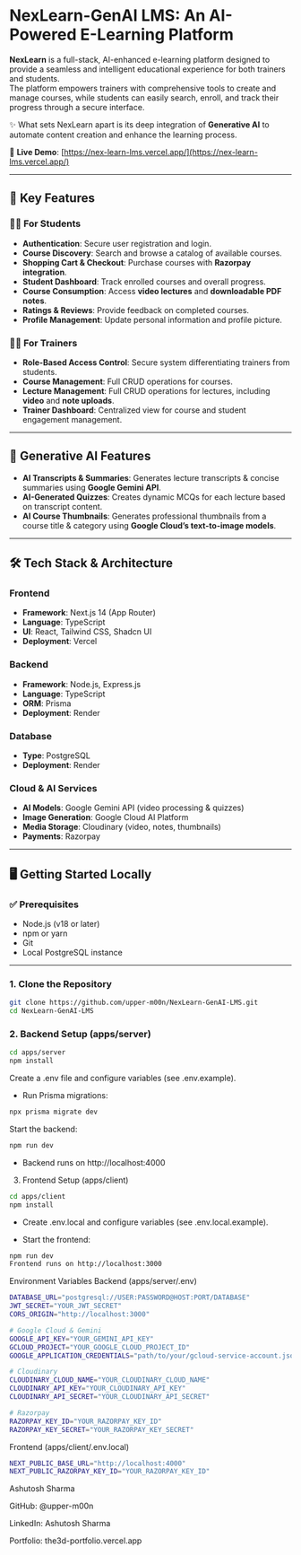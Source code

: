 # NexLearn-GenAI LMS: An AI-Powered E-Learning Platform

**NexLearn** is a full-stack, AI-enhanced e-learning platform designed to provide a seamless and intelligent educational experience for both trainers and students.  
The platform empowers trainers with comprehensive tools to create and manage courses, while students can easily search, enroll, and track their progress through a secure interface.  

✨ What sets NexLearn apart is its deep integration of **Generative AI** to automate content creation and enhance the learning process.

🔗 **Live Demo**: [https://nex-learn-lms.vercel.app/](https://nex-learn-lms.vercel.app/)

---

## 🚀 Key Features

### 👨‍🎓 For Students
- **Authentication**: Secure user registration and login.  
- **Course Discovery**: Search and browse a catalog of available courses.  
- **Shopping Cart & Checkout**: Purchase courses with **Razorpay integration**.  
- **Student Dashboard**: Track enrolled courses and overall progress.  
- **Course Consumption**: Access **video lectures** and **downloadable PDF notes**.  
- **Ratings & Reviews**: Provide feedback on completed courses.  
- **Profile Management**: Update personal information and profile picture.  

### 👨‍🏫 For Trainers
- **Role-Based Access Control**: Secure system differentiating trainers from students.  
- **Course Management**: Full CRUD operations for courses.  
- **Lecture Management**: Full CRUD operations for lectures, including **video** and **note uploads**.  
- **Trainer Dashboard**: Centralized view for course and student engagement management.  

---

## 🤖 Generative AI Features
- **AI Transcripts & Summaries**: Generates lecture transcripts & concise summaries using **Google Gemini API**.  
- **AI-Generated Quizzes**: Creates dynamic MCQs for each lecture based on transcript content.  
- **AI Course Thumbnails**: Generates professional thumbnails from a course title & category using **Google Cloud’s text-to-image models**.  

---

## 🛠️ Tech Stack & Architecture

### Frontend
- **Framework**: Next.js 14 (App Router)  
- **Language**: TypeScript  
- **UI**: React, Tailwind CSS, Shadcn UI  
- **Deployment**: Vercel  

### Backend
- **Framework**: Node.js, Express.js  
- **Language**: TypeScript  
- **ORM**: Prisma  
- **Deployment**: Render  

### Database
- **Type**: PostgreSQL  
- **Deployment**: Render  

### Cloud & AI Services
- **AI Models**: Google Gemini API (video processing & quizzes)  
- **Image Generation**: Google Cloud AI Platform  
- **Media Storage**: Cloudinary (video, notes, thumbnails)  
- **Payments**: Razorpay  

---

## 🖥️ Getting Started Locally

### ✅ Prerequisites
- Node.js (v18 or later)  
- npm or yarn  
- Git  
- Local PostgreSQL instance  

---

### 1. Clone the Repository
```bash
git clone https://github.com/upper-m00n/NexLearn-GenAI-LMS.git
cd NexLearn-GenAI-LMS
```

### 2. Backend Setup (apps/server)
```bash
cd apps/server
npm install
```
Create a .env file and configure variables (see .env.example).
- Run Prisma migrations:
```bash
npx prisma migrate dev
```

Start the backend:
```bash
npm run dev
```
- Backend runs on http://localhost:4000

3. Frontend Setup (apps/client)
```bash
cd apps/client
npm install
```
- Create .env.local and configure variables (see .env.local.example).

- Start the frontend:
``` bash
npm run dev
Frontend runs on http://localhost:3000
```

Environment Variables
Backend (apps/server/.env)

``` bash
DATABASE_URL="postgresql://USER:PASSWORD@HOST:PORT/DATABASE"
JWT_SECRET="YOUR_JWT_SECRET"
CORS_ORIGIN="http://localhost:3000"

# Google Cloud & Gemini
GOOGLE_API_KEY="YOUR_GEMINI_API_KEY"
GCLOUD_PROJECT="YOUR_GOOGLE_CLOUD_PROJECT_ID"
GOOGLE_APPLICATION_CREDENTIALS="path/to/your/gcloud-service-account.json"

# Cloudinary
CLOUDINARY_CLOUD_NAME="YOUR_CLOUDINARY_CLOUD_NAME"
CLOUDINARY_API_KEY="YOUR_CLOUDINARY_API_KEY"
CLOUDINARY_API_SECRET="YOUR_CLOUDINARY_API_SECRET"

# Razorpay
RAZORPAY_KEY_ID="YOUR_RAZORPAY_KEY_ID"
RAZORPAY_KEY_SECRET="YOUR_RAZORPAY_KEY_SECRET"
```

Frontend (apps/client/.env.local)
```bash
NEXT_PUBLIC_BASE_URL="http://localhost:4000"
NEXT_PUBLIC_RAZORPAY_KEY_ID="YOUR_RAZORPAY_KEY_ID"
```

Ashutosh Sharma

GitHub: @upper-m00n

LinkedIn: Ashutosh Sharma

Portfolio: the3d-portfolio.vercel.app

